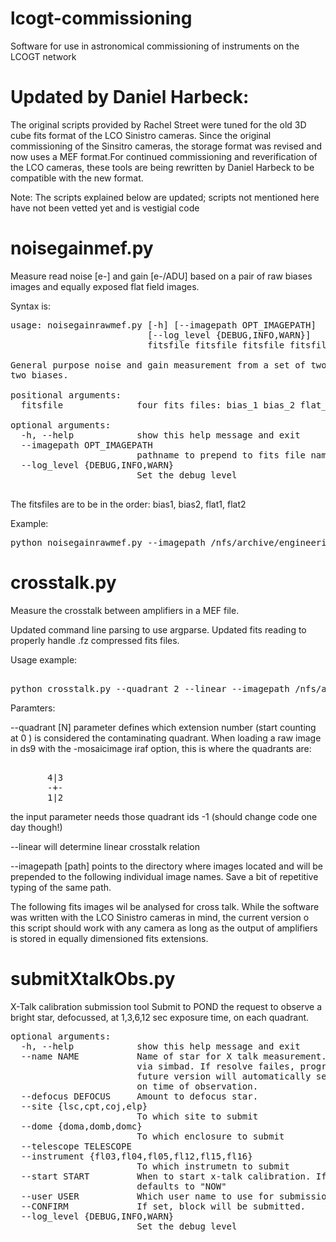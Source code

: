 # lcogt-commissioning
Software for use in astronomical commissioning of instruments on the LCOGT network

Updated by Daniel Harbeck:
==
The original scripts provided by Rachel Street were tuned for the old 3D cube fits format
 of the LCO Sinistro cameras. Since the original commissioning of the Sinsitro cameras, the storage
 format was revised and now uses a MEF format.For continued commissioning and reverification of the
 LCO cameras, these tools are being rewritten by Daniel Harbeck to be compatible with the new format. 

 Note: The scripts explained below are updated; scripts not mentioned here have not been vetted yet and 
 is vestigial code 

noisegainmef.py
===

Measure read noise [e-] and gain [e-/ADU]  based on a pair of raw biases images and equally exposed
flat field images. 

Syntax is:
<pre>
usage: noisegainrawmef.py [-h] [--imagepath OPT_IMAGEPATH]
                          [--log_level {DEBUG,INFO,WARN}]
                          fitsfile fitsfile fitsfile fitsfile

General purpose noise and gain measurement from a set of two flat fields and
two biases.

positional arguments:
  fitsfile              four fits files: bias_1 bias_2 flat_1 flat_2

optional arguments:
  -h, --help            show this help message and exit
  --imagepath OPT_IMAGEPATH
                        pathname to prepend to fits file names.
  --log_level {DEBUG,INFO,WARN}
                        Set the debug level

</pre>

The fitsfiles are to be in the order: bias1, bias2, flat1, flat2

Example:
<pre>
python noisegainrawmef.py --imagepath /nfs/archive/engineering/cpt/fl14/20170912/raw/ cpt1m013-fl14-20170912-0002-b00.fits.fz cpt1m013-fl14-20170912-0003-b00.fits.fz   cpt1m013-fl14-20170912-0030-f00.fits.fz cpt1m013-fl14-20170912-0031-f00.fits.fz
</pre>


crosstalk.py
====
Measure the crosstalk between amplifiers in a MEF file. 

Updated command line parsing to use argparse. Updated fits reading to properly handle .fz
 compressed fits files. 

Usage example:
<pre>

python crosstalk.py --quadrant 2 --linear --imagepath /nfs/archive/engineering/cpt/fl14/20170913/raw    cpt1m013-fl14-20170913-0106-x00.fits.fz cpt1m013-fl14-20170913-0107-x00.fits.fz cpt1m013-fl14-20170913-0108-x00.fits.fz
</pre>

Paramters:

--quadrant [N] parameter defines which extension number (start counting at 0 ) is considered the contaminating quadrant.
  When loading a raw image in ds9 with the -mosaicimage iraf option, this is where the quadrants are:
<pre>  
       4|3
       -+- 
       1|2
</pre>
  the input parameter needs those quadrant ids -1 (should change code one day though!)

--linear will determine linear crosstalk relation

--imagepath [path]  points to the directory where images located and will be prepended to the
 following individual image names. Save a bit of repetitive typing of the same path.

The following fits images wil be analysed for cross talk. While the software was written with the 
LCO Sinistro cameras in mind, the current version o this script should work with any camera as 
long as the output of amplifiers is stored in equally dimensioned fits extensions. 


submitXtalkObs.py
===

X-Talk calibration submission tool Submit to POND the request to observe a
bright star, defocussed, at 1,3,6,12 sec exposure time, on each quadrant.

<pre>
optional arguments:
  -h, --help            show this help message and exit
  --name NAME           Name of star for X talk measurement. Will be resolved
                        via simbad. If resolve failes, program will exit.
                        future version will automatically select a star based
                        on time of observation.
  --defocus DEFOCUS     Amount to defocus star.
  --site {lsc,cpt,coj,elp}
                        To which site to submit
  --dome {doma,domb,domc}
                        To which enclosure to submit
  --telescope TELESCOPE
  --instrument {fl03,fl04,fl05,fl12,fl15,fl16}
                        To which instrumetn to submit
  --start START         When to start x-talk calibration. If not given,
                        defaults to "NOW"
  --user USER           Which user name to use for submission
  --CONFIRM             If set, block will be submitted.
  --log_level {DEBUG,INFO,WARN}
                        Set the debug level
</pre>